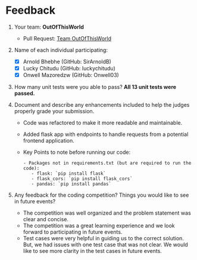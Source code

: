 # Feedback

1.  Your team: **OutOfThisWorld**

    - Pull Request: [Team OutOfThisWorld](https://github.com/StateFarmInsCodingCompetition/2023-StateFarm-CodingCompetition/pull/33)

2.  Name of each individual participating:

    - [x] Arnold Bhebhe (GitHub: SirArnoldB)
    - [x] Lucky Chitudu (GitHub: luckychitudu)
    - [x] Onwell Mazoredzw (GitHub: Onwell03)

3.  How many unit tests were you able to pass? **All 13 unit tests were passed.**

4.  Document and describe any enhancements included to help the judges properly grade your submission.

    - Code was refactored to make it more readable and maintainable.
    - Added flask app with endpoints to handle requests from a potential frontend application.

    - Key Points to note before running our code:

          - Packages not in requirements.txt (but are required to run the code):
             - flask: `pip install flask`
             - flask_cors: `pip install flask_cors`
             - pandas: `pip install pandas`

5.  Any feedback for the coding competition? Things you would like to see in future events?

    - The competition was well organized and the problem statement was clear and concise.
    - The competition was a great learning experience and we look forward to participating in future events.
    - Test cases were very helpful in guiding us to the correct solution. But, we had issues with one test case that was not clear. We would like to see more clarity in the test cases in future events.

